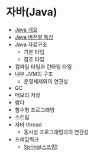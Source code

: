 # 자바(Java)

- [Java 개요](./contents/Java-Overview.md)
- [Java 버전별 특징](./contents/Java-feature-by-version.md)
- Java 자료구조
  - 기본 타입
  - 참조 타입
- 컴파일 타임과 런타임 타임
- 내부 JVM의 구조
  - 운영체제와의 연관성
- GC
- 메모리 저장
- 람다
- 함수형 프로그래밍
- 스트림
- 자바 thread
  - 동시성 프로그래밍과의 연관성
- 프레임워크
  - [Spring(스프링)](./contents/Spring.md)
